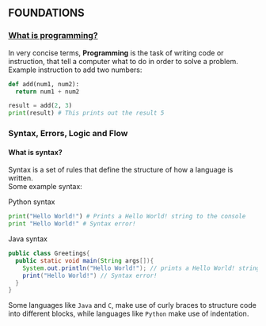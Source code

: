 ## FOUNDATIONS
### [What is programming?](https://www.freecodecamp.org/news/what-is-programming-tutorial-for-beginners)
In very concise terms, **Programming** is the task of writing code or instruction, that tell a computer what to do in order to solve a problem.  
Example instruction to add two numbers:
```python
def add(num1, num2):
  return num1 + num2

result = add(2, 3)
print(result) # This prints out the result 5
```
### Syntax, Errors, Logic and Flow
#### What is syntax?
Syntax is a set of rules that define the structure of how a language is written.  
Some example syntax:

Python syntax
```python
print("Hello World!") # Prints a Hello World! string to the console
print "Hello World!" # Syntax error!
```
Java syntax
```java
public class Greetings{
  public static void main(String args[]){
    System.out.println("Hello World!"); // prints a Hello World! string to the console
    print("Hello World!") // Syntax error!
  }
}
```
Some languages like `Java` and `C`, make use of curly braces to structure code into different blocks, while languages like `Python` make use of indentation.
